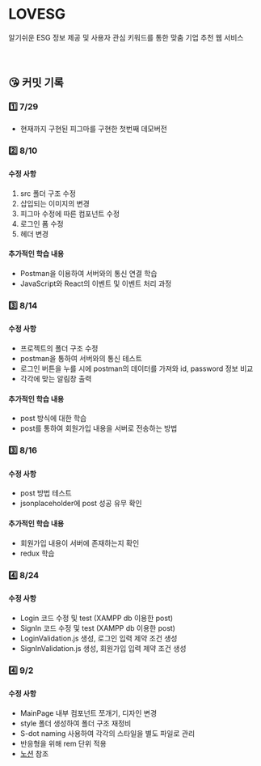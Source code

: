 # LOVESG

알기쉬운 ESG 정보 제공 및 사용자 관심 키워드를 통한 맞춤 기업 추천 웹 서비스  
<br><br>

## 😘 커밋 기록

### 1️⃣ 7/29

- 현재까지 구현된 피그마를 구현한 첫번째 데모버전

### 2️⃣ 8/10

#### 수정 사항

1. src 폴더 구조 수정
2. 삽입되는 이미지의 변경
3. 피그마 수정에 따른 컴포넌트 수정
4. 로그인 폼 수정
5. 헤더 변경

#### 추가적인 학습 내용

- Postman을 이용하여 서버와의 통신 연결 학습
- JavaScript와 React의 이벤트 및 이벤트 처리 과정

### 3️⃣ 8/14

#### 수정 사항

- 프로젝트의 폴더 구조 수정
- postman을 통하여 서버와의 통신 테스트
- 로그인 버튼을 누를 시에 postman의 데이터를 가져와 id, password 정보 비교
- 각각에 맞는 알림창 출력

#### 추가적인 학습 내용

- post 방식에 대한 학습
- post를 통하여 회원가입 내용을 서버로 전송하는 방법

### 3️⃣ 8/16

#### 수정 사항

- post 방법 테스트
- jsonplaceholder에 post 성공 유무 확인

#### 추가적인 학습 내용

- 회원가입 내용이 서버에 존재하는지 확인
- redux 학습

### 4️⃣ 8/24

#### 수정 사항

- Login 코드 수정 및 test (XAMPP db 이용한 post)
- SignIn 코드 수정 및 test (XAMPP db 이용한 post)
- LoginValidation.js 생성, 로그인 입력 제약 조건 생성
- SignInValidation.js 생성, 회원가입 입력 제약 조건 생성

### 4️⃣ 9/2

#### 수정 사항

- MainPage 내부 컴포넌트 쪼개기, 디자인 변경
- style 폴더 생성하여 폴더 구조 재정비
- S-dot naming 사용하여 각각의 스타일을 별도 파일로 관리
- 반응형을 위해 rem 단위 적용
- [노션](https://www.notion.so/chaerim0626/PR-2-5c90bf113d1a42b0b452af98a0b09147) 참조